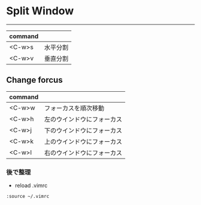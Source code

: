 # Split Window
---
|command||
|---|---|
|\<C-w>s|水平分割|
|\<C-w>v|垂直分割|

## Change forcus
|command||
|---|---|
|\<C-w>w|フォーカスを順次移動|
|\<C-w>h|左のウインドウにフォーカス|
|\<C-w>j|下のウインドウにフォーカス|
|\<C-w>k|上のウインドウにフォーカス|
|\<C-w>l|右のウインドウにフォーカス|


### 後で整理
- reload .vimrc
 
```
:source ~/.vimrc
```
